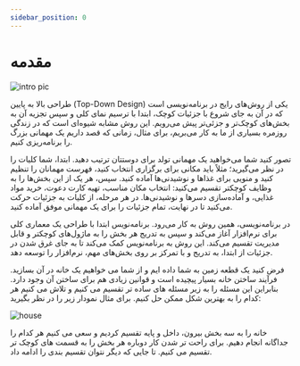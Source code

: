 ```yaml
---
sidebar_position: 0
---
```


# مقدمه

![intro pic](https://productdesignonline.com/wp-content/uploads/2023/04/down-assemblies-min-1024x576.png)

طراحی بالا به پایین (Top-Down Design) یکی از روش‌های رایج در برنامه‌نویسی است که در آن به جای شروع با جزئیات کوچک، ابتدا با ترسیم نمای کلی و سپس تجزیه آن به بخش‌های کوچک‌تر و جزئی‌تر پیش می‌رویم. این روش مشابه شیوه‌ای است که در زندگی روزمره بسیاری از ما به کار می‌بریم، برای مثال، زمانی که قصد داریم یک مهمانی بزرگ را برنامه‌ریزی کنیم.

تصور کنید شما می‌خواهید یک مهمانی تولد برای دوستتان ترتیب دهید. ابتدا، شما کلیات را در نظر می‌گیرید؛ مثلاً باید مکانی برای برگزاری انتخاب کنید، فهرست مهمانان را تنظیم کنید و منویی برای غذاها و نوشیدنی‌ها آماده کنید. سپس، هر یک از این بخش‌ها را به وظایف کوچکتر تقسیم می‌کنید: انتخاب مکان مناسب، تهیه کارت دعوت، خرید مواد غذایی، و آماده‌سازی دسرها و نوشیدنی‌ها. در هر مرحله، از کلیات به جزئیات حرکت می‌کنید تا در نهایت، تمام جزئیات را برای یک مهمانی موفق آماده کنید.

در برنامه‌نویسی، همین روش به کار می‌رود. برنامه‌نویس ابتدا با طراحی یک معماری کلی برای نرم‌افزار آغاز می‌کند و سپس به تدریج هر بخش را به ماژول‌های کوچکتر و قابل مدیریت تقسیم می‌کند. این روش به برنامه‌نویس کمک می‌کند تا به جای غرق شدن در جزئیات از ابتدا، به تدریج و با تمرکز بر روی بخش‌های مهم، نرم‌افزار را توسعه دهد.

فرض کنید یک قطعه زمین به شما داده ایم و از شما می خواهیم یک خانه در آن بسازید. فرآیند ساختن خانه بسیار پیچیده است و قوانین زیادی هم برای ساختن آن وجود دارد. بنابراین این مسئله را به زیر مسئله های ساده تر تقسیم می کنیم و تلاش می کنیم هر کدام را به بهترین شکل ممکن حل کنیم. برای مثال نمودار زیر را در نظر بگیرید:

![house](https://computer-based-problem-solving.readthedocs.io/en/latest/_images/building_a_house.png)

خانه را به سه بخش بیرون، داخل و پایه تقسیم کردیم و سعی می کنیم هر کدام را جداگانه انجام دهیم. برای راحت تر شدن کار دوباره هر بخش را به قسمت های کوچک تر تقسیم می کنیم. تا جایی که دیگر نتوان تقسیم بندی را ادامه داد.
